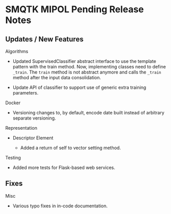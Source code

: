 SMQTK MIPOL Pending Release Notes
=================================


Updates / New Features
----------------------

Algorithms

- Updated SupervisedClassifier abstract interface to use the template pattern
  with the train method. Now, implementing classes need to define
  ``_train``. The ``train`` method is not abstract anymore and calls the
  ``_train`` method after the input data consolidation.

- Update API of classifier to support use of generic extra training parameters.

Docker

- Versioning changes to, by default, encode date built instead of arbitrary
  separate versioning.

Representation

- Descriptor Element

  - Added a return of self to vector setting method.

Testing

- Added more tests for Flask-based web services.


Fixes
-----

Misc

- Various typo fixes in in-code documentation.
